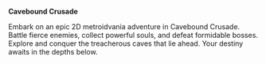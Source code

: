 **Cavebound Crusade**

Embark on an epic 2D metroidvania adventure in Cavebound Crusade. Battle fierce enemies, collect powerful souls, and defeat formidable bosses. 
Explore and conquer the treacherous caves that lie ahead. Your destiny awaits in the depths below.

